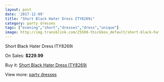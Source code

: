 ```yaml
---
layout: post
date: '2017-12-09'
title: "Short Black Hater Dress ITY8269i"
category: party dresses
tags: ["evening","short","dresses","dress","unique"]
image: http://img.transblink.com/25508-thickbox_default/short-black-hater-dress-ity8269i.jpg
---
```

Short Black Hater Dress ITY8269i

On Sales: **$229.99**
<a href="https://www.transblink.com/en/party-dresses/8041-short-black-hater-dress-ity8269i.html"><amp-img layout="responsive" width="600" height="600" src="//img.transblink.com/25508-thickbox_default/short-black-hater-dress-ity8269i.jpg" alt="Short Black Hater Dress ITY8269i 0" /></a>
<a href="https://www.transblink.com/en/party-dresses/8041-short-black-hater-dress-ity8269i.html"><amp-img layout="responsive" width="600" height="600" src="//img.transblink.com/25510-thickbox_default/short-black-hater-dress-ity8269i.jpg" alt="Short Black Hater Dress ITY8269i 1" /></a>
<a href="https://www.transblink.com/en/party-dresses/8041-short-black-hater-dress-ity8269i.html"><amp-img layout="responsive" width="600" height="600" src="//img.transblink.com/25509-thickbox_default/short-black-hater-dress-ity8269i.jpg" alt="Short Black Hater Dress ITY8269i 2" /></a>

Buy it: [Short Black Hater Dress ITY8269i](https://www.transblink.com/en/party-dresses/8041-short-black-hater-dress-ity8269i.html "Short Black Hater Dress ITY8269i")

View more: [party dresses](https://www.transblink.com/en/62-party-dresses "party dresses")